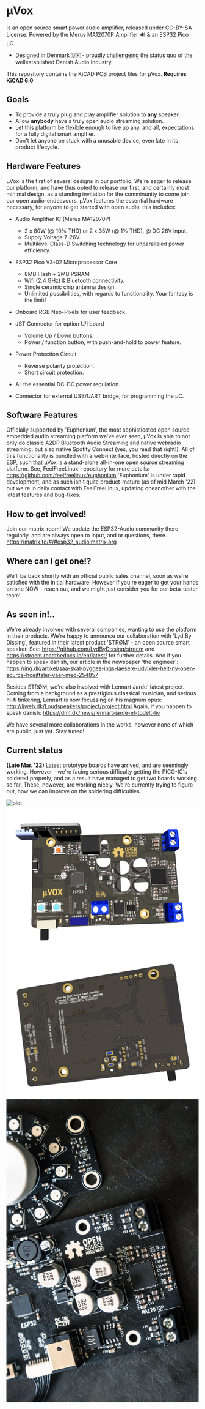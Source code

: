 # µVox

Is an open source smart power audio amplifier, released under CC-BY-SA License.
Powered by the Merus MA12070P Amplifier 🔊 & an ESP32 Pico µC. 

- Designed in Denmark 🇩🇰 - proudly challengeing the status quo of the wellestablished Danish Audio Industry. 

This repository contains the KiCAD PCB project files for µVox. **Requires KiCAD 6.0**

## Goals

- To provide a truly plug and play amplifier solution to **any** speaker. 
- Allow **anybody** have a truly open audio streaming solution.
- Let this platform be flexible enough to live up any, and all, expectations for a fully digital smart amplfier. 
- Don't let anyone be stuck with a unusable device, even late in its product lifecycle.  

## Hardware Features

µVox is the first of several designs in our portfolio. We're eager to release our platform, and have thus opted to release our first, and certainly most minimal design, as a standing invitation for the comminunity to come join our open audio-endeavours.
µVox features the essential hardware necessary, for anyone to get started with open audio, this includes: 

- Audio Amplifier IC (Merus MA12070P)
  - 2 x 80W (@ 10% THD) or 2 x 35W (@ 1% THD), @ DC 26V input.
  - Supply Voltage 7-26V.
  - Multilevel Class-D Switching technology for unparalleled power efficiency.
    
- ESP32 Pico V3-02 Microprocessor Core
  - 8MB Flash + 2MB PSRAM
  - Wifi (2.4 GHz) & Bluetooth connectivity.
  - Single ceramic chip antenna design. 
  - Unlimited possibilities, with regards to functionality. Your fantasy is the limit!

- Onboard RGB Neo-Pixels for user feedback.

- JST Connector for option U/I board
  - Volume Up / Down buttons. 
  - Power / function button, with push-and-hold to power feature.

- Power Protection Circuit
  - Reverse polarity protection.
  - Short circuit protection.

- All the essential DC-DC power regulation.

- Connector for external USB/UART bridge, for programming the µC. 


## Software Features

Officially supported by 'Euphonium', the most sophisticated open source embedded audio streaming platform we've ever seen, µVox is able to not only do classic A2DP Bluetooth Audio Streaming and native webradio streaming, but also native Spotify Connect (yes, you read that right!). All of this functionality is bundled with a web-interface, hosted directly on the ESP, such that µVox is a stand-alone all-in-one open source streaming platform. 
See, FeelFreeLinux' repository for more details: https://github.com/feelfreelinux/euphonium
'Euphonium' is under rapid development, and as such isn't quite product-mature (as of mid March '22), but we're in daily contact with FeelFreeLinux, updating oneanother with the latest features and bug-fixes.

## How to get involved!

Join our matrix-room! We update the ESP32-Audio community there regularly, and are always open to input, and or questions, there. 
https://matrix.to/#/#esp32_audio:matrix.org

## Where can i get one!?

We'll be back shortly with an official public sales channel, soon as we're satisfied with the initial hardware. 
However if you're eager to get your hands on one NOW - reach out, and we might just consider you for our beta-tester team!

## As seen in!.. 

We're already involved with several companies, wanting to use the platform in their products.
We're happy to announce our collaboration with 'Lyd By Dissing', featured in their latest product 'STRØM' - an open source smart speaker. 
See: https://github.com/LydByDissing/stroem and https://stroem.readthedocs.io/en/latest/ for further details. 
And if you happen to speak danish, our article in the newspaper 'the engineer': https://ing.dk/artikel/saa-skal-bygges-ings-laesere-udvikler-helt-ny-open-source-hoejttaler-vaer-med-254857

Besides STRØM, we're also involved with Lennart Jarde' latest project. 
Coming from a background as a prestigious classical musician, and serious hi-fi tinkering, Lennart is now focussing on his magnum opus: 
http://ljweb.dk/Loudspeakers/project/project.html
Again, if you happen to speak danish: https://dmf.dk/news/lennart-jarde-et-todelt-liv

We have several more collaborations in the works, however none of which are public, just yet. Stay tuned!

## Current status
**(Late Mar. '22)**
Latest prototype boards have arrived, and are seemingly working. However - we're facing serious difficulty getting the PICO-IC's soldered properly, and as a result have managed to get two boards working so far. These, however, are working nicely. We're currently trying to figure out, how we can improve on the soldering difficulties. 


![plot](./Renders/muvox_kicad_overlay.jpg)
![plot](./Renders/muvox_wip_front.png)
![plot](./Renders/muvox_wip_back.png)
![plot](./Renders/PCB_IRL.jpg)

